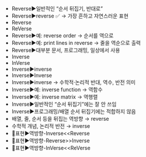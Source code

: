 - Reverse▶️일반적인 “순서 뒤집기, 반대로”
- Reverse▶️reverse ✅ → 가장 흔하고 자연스러운 표현
- Reverse
- ReVerse
- Reverse▶️예: reverse order → 순서를 역으로
- Reverse▶️예: print lines in reverse → 줄을 역순으로 출력
- Reverse▶️대부분 문서, 프로그래밍, 일상에서 사용
- Inverse
- InVerse
- Inverse▶️inverse
- Inverse▶️Inverse
- Inverse▶️inverse → 수학적·논리적 반대, 역수, 반전 의미
- Inverse▶️예: inverse function → 역함수
- Inverse▶️예: inverse matrix → 역행렬
- Inverse▶️일반적인 “순서 뒤집기”에는 잘 안 쓰임
- Inverse▶️프로그래밍/배열 순서 뒤집기에는 적합하지 않음
- 배열, 줄, 순서 등을 뒤집는 역방향 → reverse
- 수학적 개념, 논리적 반전 → inverse
- 📌표현▶️역방향-Inverse<<Reverse
- 📌표현▶️역방향-Reverse>>Inverse
- 📌표현▶️역방향-InVerse<<ReVerse